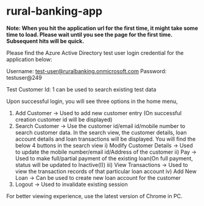 # rural-banking-app

**Note: When you hit the application url for the first time, it might take some time to load. Please wait until you see the page for the first time. Subsequent hits will be quick.**

Please find the Azure Active Directory test user login credential for the application below:

Username: test-user@ruralbanking.onmicrosoft.com
Password: testuser@249

Test Customer Id: 1 can be used to search existing test data

Upon successful login, you will see three options in the home menu,
1) Add Customer -> Used to add new customer entry (On successful creation customer id will be displayed)
2) Search Customer -> Use the customer id/email id/mobile number to search customer data.
  In the search view, the customer details, loan account details and loan transactions will be displayed. 
  You will find the below 4 buttons in the search view
  i) Modify Customer Details -> Used to update the mobile number/email id/Address of the customer
  ii) Pay -> Used to make full/partial payment of the existing loan(On full payment, status will be updated to Inactive(I))
  iii) View Transactions -> Used to view the transaction records of that particular loan account
  iv) Add New Loan -> Can be used to create new loan account for the customer
3) Logout -> Used to invalidate existing session

For better viewing experience, use the latest version of Chrome in PC.
